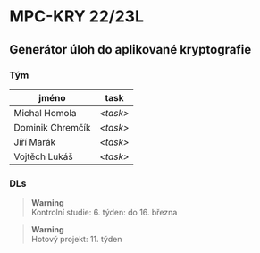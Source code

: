 # MPC-KRY 22/23L
## Generátor úloh do aplikované kryptografie
### Tým
| jméno | task |
|-------|------|
| Michal Homola | <i>\<task\></i> |
| Dominik Chremčík | <i>\<task\></i> |
| Jiří Marák | <i>\<task\></i> |
| Vojtěch Lukáš | <i>\<task\></i> |

### DLs
> **Warning**<br>
Kontrolní studie: 6. týden: do 16. března

> **Warning**<br>
> Hotový projekt: 11. týden
